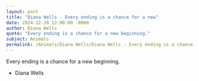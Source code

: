 ```yaml
---
layout: post
title: "Diana Wells - Every ending is a chance for a new"
date: 2024-12-28 12:00:00 -0000
author: Diana Wells
quote: "Every ending is a chance for a new beginning."
subject: Animals
permalink: /Animals/Diana Wells/Diana Wells - Every ending is a chance for a new
---
```


Every ending is a chance for a new beginning.

- Diana Wells
